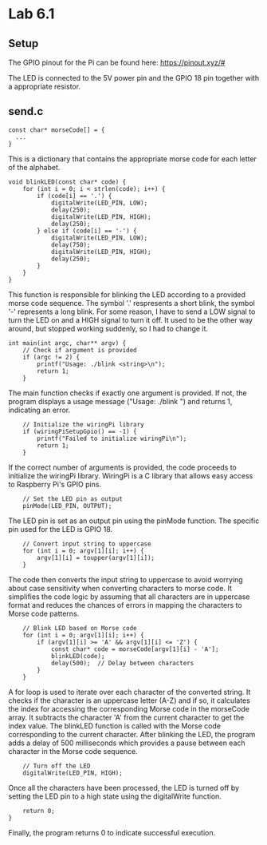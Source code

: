 # Lab 6.1

## Setup

The GPIO pinout for the Pi can be found here: https://pinout.xyz/#

The LED is connected to the 5V power pin and the GPIO 18 pin together with a appropriate resistor.

## send.c

```
const char* morseCode[] = {
  ...
}
```
This is a dictionary that contains the appropriate morse code for each letter of the alphabet.

```
void blinkLED(const char* code) {
    for (int i = 0; i < strlen(code); i++) {
        if (code[i] == '.') {
            digitalWrite(LED_PIN, LOW);
            delay(250);
            digitalWrite(LED_PIN, HIGH);
            delay(250);
        } else if (code[i] == '-') {
            digitalWrite(LED_PIN, LOW);
            delay(750);
            digitalWrite(LED_PIN, HIGH);
            delay(250);
        }
    }
}
```
This function is responsible for blinking the LED according to a provided morse code sequence. The symbol '.' respresents a short blink, the symbol '-' represents a long blink. For some reason, I have to send a LOW signal to turn the LED on and a HIGH signal to turn it off. It used to be the other way around, but stopped working suddenly, so I had to change it.

```
int main(int argc, char** argv) {
    // Check if argument is provided
    if (argc != 2) {
        printf("Usage: ./blink <string>\n");
        return 1;
    }
```
The main function checks if exactly one argument is provided. If not, the program displays a usage message ("Usage: ./blink <string>") and returns 1, indicating an error.
```
    // Initialize the wiringPi library
    if (wiringPiSetupGpio() == -1) {
        printf("Failed to initialize wiringPi\n");
        return 1;
    }
```
If the correct number of arguments is provided, the code proceeds to initialize the wiringPi library. WiringPi is a C library that allows easy access to Raspberry Pi's GPIO pins.
```
    // Set the LED pin as output
    pinMode(LED_PIN, OUTPUT);
```
The LED pin is set as an output pin using the pinMode function. The specific pin used for the LED is GPIO 18.
```
    // Convert input string to uppercase
    for (int i = 0; argv[1][i]; i++) {
        argv[1][i] = toupper(argv[1][i]);
    }
```
The code then converts the input string to uppercase to avoid worrying about case sensitivity when converting characters to morse code. It simplifies the code logic by assuming that all characters are in uppercase format and reduces the chances of errors in mapping the characters to Morse code patterns.
```
    // Blink LED based on Morse code
    for (int i = 0; argv[1][i]; i++) {
        if (argv[1][i] >= 'A' && argv[1][i] <= 'Z') {
            const char* code = morseCode[argv[1][i] - 'A'];
            blinkLED(code);
            delay(500);  // Delay between characters
        }
    }
```
A for loop is used to iterate over each character of the converted string. It checks if the character is an uppercase letter (A-Z) and if so, it calculates the index for accessing the corresponding Morse code in the morseCode array. It subtracts the character 'A' from the current character to get the index value. The blinkLED function is called with the Morse code corresponding to the current character. After blinking the LED, the program adds a delay of 500 milliseconds which provides a pause between each character in the Morse code sequence.
```
    // Turn off the LED
    digitalWrite(LED_PIN, HIGH);
```
Once all the characters have been processed, the LED is turned off by setting the LED pin to a high state using the digitalWrite function.
```
    return 0;
}
```
Finally, the program returns 0 to indicate successful execution.
